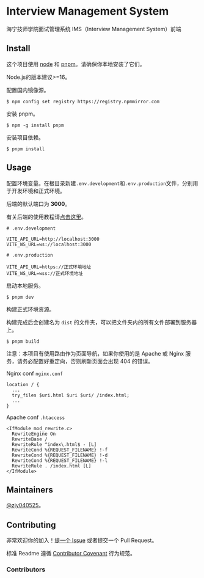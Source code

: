 # Interview Management System

海宁技师学院面试管理系统 IMS（Interview Management System）前端

## Install

这个项目使用 [node](http://nodejs.org) 和 [pnpm](https://pnpm.io/)。请确保你本地安装了它们。

Node.js的版本建议>=16。

配置国内镜像源。

```shell
$ npm config set registry https://registry.npmmirror.com
```

安装 pnpm。

```shell
$ npm -g install pnpm
```

安装项目依赖。

```shell
$ pnpm install
```

## Usage

配置环境变量。在根目录新建`.env.development`和`.env.production`文件，分别用于开发环境和正式环境。

后端的默认端口为 **3000**。

有关后端的使用教程请[点击这里](server/README.md)。

```dotenv
# .env.development

VITE_API_URL=http://localhost:3000
VITE_WS_URL=ws://localhost:3000
```

```dotenv
# .env.production

VITE_API_URL=https://正式环境地址
VITE_WS_URL=wss://正式环境地址
```

启动本地服务。

```shell
$ pnpm dev
```

构建正式环境资源。

构建完成后会创建名为 `dist` 的文件夹，可以把文件夹内的所有文件部署到服务器上。

```shell
$ pnpm build
```

注意：本项目有使用路由作为页面导航，如果你使用的是 Apache 或 Nginx 服务，请务必配置好重定向，否则刷新页面会出现 404 的错误。

Nginx conf `nginx.conf`

```
location / {
  ...
  try_files $uri.html $uri $uri/ /index.html;
  ...
}
```

Apache conf `.htaccess`

```
<IfModule mod_rewrite.c>
  RewriteEngine On
  RewriteBase /
  RewriteRule ^index\.html$ - [L]
  RewriteCond %{REQUEST_FILENAME} !-f
  RewriteCond %{REQUEST_FILENAME} !-d
  RewriteCond %{REQUEST_FILENAME} !-l
  RewriteRule . /index.html [L]
</IfModule>
```

## Maintainers

[@zjy040525](https://github.com/zjy040525)。

## Contributing

非常欢迎你的加入！[提一个 Issue](https://github.com/zjy040525/interview-management-system/issues/new) 或者提交一个 Pull Request。

标准 Readme 遵循 [Contributor Covenant](http://contributor-covenant.org/version/1/3/0/) 行为规范。

### Contributors
